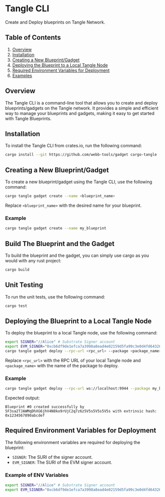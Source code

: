 # Tangle CLI

Create and Deploy blueprints on Tangle Network.

## Table of Contents

1. [Overview](#overview)
2. [Installation](#installation)
3. [Creating a New Blueprint/Gadget](#creating-a-new-blueprintgadget)
4. [Deploying the Blueprint to a Local Tangle Node](#deploying-the-blueprint-to-a-local-tangle-node)
5. [Required Environment Variables for Deployment](#required-environment-variables-for-deployment)
6. [Examples](#example)

## Overview

The Tangle CLI is a command-line tool that allows you to create and deploy blueprints/gadgets on the Tangle network. It provides a simple and efficient way to manage your blueprints and gadgets, making it easy to get started with Tangle Blueprints.

## Installation

To install the Tangle CLI from crates.io, run the following command:

```bash
cargo install --git https://github.com/webb-tools/gadget cargo-tangle --force
```

## Creating a New Blueprint/Gadget

To create a new blueprint/gadget using the Tangle CLI, use the following command:

```bash
cargo tangle gadget create --name <blueprint_name>
```

Replace `<blueprint_name>` with the desired name for your blueprint.

### Example

```bash
cargo tangle gadget create --name my_blueprint
```

## Build The Blueprint and the Gadget

To build the blueprint and the gadget, you can simply use cargo as you would with any rust project:

```bash
cargo build
```

## Unit Testing

To run the unit tests, use the following command:

```bash
cargo test
```

## Deploying the Blueprint to a Local Tangle Node

To deploy the blueprint to a local Tangle node, use the following command:

```bash
export SIGNER="//Alice" # Substrate Signer account
export EVM_SIGNER="0xcb6df9de1efca7a3998a8ead4e02159d5fa99c3e0d4fd6432667390bb4726854" # EVM signer account
cargo tangle gadget deploy --rpc-url <rpc_url> --package <package_name>
```

Replace `<rpc_url>` with the RPC URL of your local Tangle node and `<package_name>` with the name of the package to deploy.

### Example

```bash
cargo tangle gadget deploy --rpc-url ws://localhost:9944 --package my_blueprint
```

Expected output:

```
Blueprint #0 created successfully by 5F3sa2TJAWMqDhXG6jhV4N8ko9rUjC2q7z6z5V5s5V5s5V5s with extrinsic hash: 0x1234567890abcdef
```

## Required Environment Variables for Deployment

The following environment variables are required for deploying the blueprint:

- `SIGNER`: The SURI of the signer account.
- `EVM_SIGNER`: The SURI of the EVM signer account.

### Example of ENV Variables

```bash
export SIGNER="//Alice" # Substrate Signer account
export EVM_SIGNER="0xcb6df9de1efca7a3998a8ead4e02159d5fa99c3e0d4fd6432667390bb4726854" # EVM signer account
```
